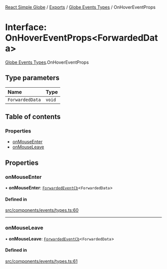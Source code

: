 [React Simple Globe](../README.md) / [Exports](../modules.md) / [Globe Events Types](../modules/Globe_Events_Types.md) / OnHoverEventProps

# Interface: OnHoverEventProps<ForwardedData\>

[Globe Events Types](../modules/Globe_Events_Types.md).OnHoverEventProps

## Type parameters

| Name | Type |
| :------ | :------ |
| `ForwardedData` | `void` |

## Table of contents

### Properties

- [onMouseEnter](Globe_Events_Types.OnHoverEventProps.md#onmouseenter)
- [onMouseLeave](Globe_Events_Types.OnHoverEventProps.md#onmouseleave)

## Properties

### onMouseEnter

• **onMouseEnter**: [`ForwardedEventCb`](Globe_Events_Types.ForwardedEventCb.md)<`ForwardedData`\>

#### Defined in

[src/components/events/types.ts:60](https://github.com/Gaushao/d3-react-globe/blob/636f719/src/components/events/types.ts#L60)

___

### onMouseLeave

• **onMouseLeave**: [`ForwardedEventCb`](Globe_Events_Types.ForwardedEventCb.md)<`ForwardedData`\>

#### Defined in

[src/components/events/types.ts:61](https://github.com/Gaushao/d3-react-globe/blob/636f719/src/components/events/types.ts#L61)
